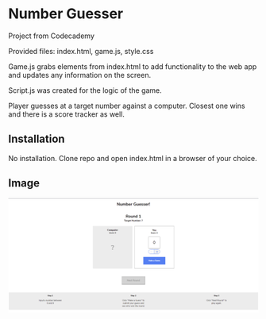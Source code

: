 # Number Guesser

Project from Codecademy

Provided files: index.html, game.js, style.css

Game.js grabs elements from index.html to add functionality to the web app and updates any information on the screen.

Script.js was created for the logic of the game.

Player guesses at a target number against a computer. Closest one wins and there is a score tracker as well.

## Installation

No installation. Clone repo and open index.html in a browser of your choice.

## Image
![Screenshot](numberGuesser.png)